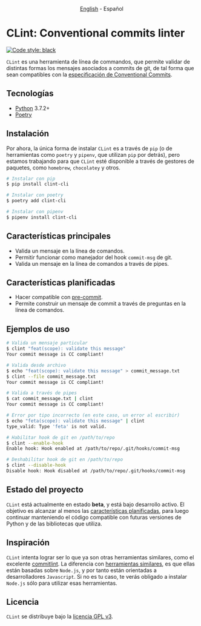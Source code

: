 <p align="center">
    <a href="README.md">English</a> - Español
</p>

# CLint: Conventional commits linter

[![Code style: black](https://img.shields.io/badge/code%20style-black-000000.svg)](https://github.com/psf/black)

`CLint` es una herramienta de línea de commandos, que permite validar de distintas formas los mensajes asociados a
commits de git, de tal forma que sean compatibles con
la [especificación de Conventional Commits](https://www.conventionalcommits.org/en/v1.0.0/#specification).

## Tecnologías

- [Python](https://www.python.org/) 3.7.2+
- [Poetry](https://python-poetry.org/)

## Instalación

Por ahora, la única forma de instalar `CLint` es a través de `pip` (o de herramientas como `poetry` y `pipenv`, que
utilizan `pip` por detrás), pero estamos trabajando para que `CLint` esté disponible a través de gestores de paquetes,
como `homebrew`, `chocolatey` y otros.

```sh
# Instalar con pip
$ pip install clint-cli

# Instalar con poetry
$ poetry add clint-cli

# Instalar con pipenv
$ pipenv install clint-cli
```

## Características principales

- Valida un mensaje en la línea de comandos.
- Permitir funcionar como manejador del hook `commit-msg` de git.
- Valida un mensaje en la línea de comandos a través de pipes.

## Características planificadas

- Hacer compatible con [pre-commit](https://pre-commit.com/).
- Permite construir un mensaje de commit a través de preguntas en la línea de comandos.

## Ejemplos de uso

```sh
# Valida un mensaje particular
$ clint "feat(scope): validate this message"
Your commit message is CC compliant!
```

```sh
# Valida desde archivo
$ echo "feat(scope): validate this message" > commit_message.txt
$ clint --file commit_message.txt
Your commit message is CC compliant!
```

```sh
# Valida a través de pipes
$ cat commit_message.txt | clint
Your commit message is CC compliant!
```

```sh
# Error por tipo incorrecto (en este caso, un error al escribir)
$ echo "feta(scope): validate this message" | clint
type_valid: Type 'feta' is not valid.
```

```sh
# Habilitar hook de git en /path/to/repo
$ clint --enable-hook
Enable hook: Hook enabled at /path/to/repo/.git/hooks/commit-msg
```

```sh
# Deshabilitar hook de git en /path/to/repo
$ clint --disable-hook
Disable hook: Hook disabled at /path/to/repo/.git/hooks/commit-msg
```

## Estado del proyecto

`CLint` está actualmente en estado **beta**, y está bajo desarrollo activo. El objetivo es alcanzar al menos
las [características planificadas](#caractersticas-planificadas), para luego continuar manteniendo el código compatible
con futuras versiones de Python y de las bibliotecas que utiliza.

## Inspiración

`CLint` intenta lograr ser lo que ya son otras herramientas similares, como el
excelente [commitlint](https://github.com/conventional-changelog/commitlint). La diferencia
con [herramientas similares](https://www.conventionalcommits.org/en/about/#tooling-for-conventional-commits),
es que ellas están basadas sobre `Node.js`, y por tanto están orientadas a desarrolladores `Javascript`. Si no es tu
caso, te verás obligado a instalar `Node.js` sólo para utilizar esas herramientas.

## Licencia

`CLint` se distribuye bajo la [licencia GPL v3](../COPYING).
